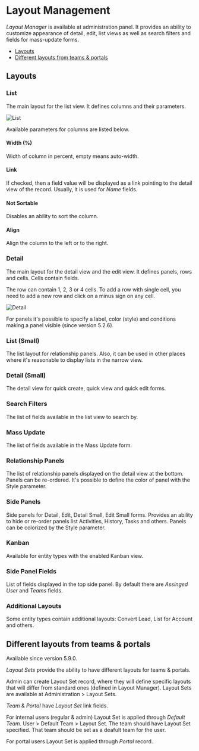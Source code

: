 # Layout Management

*Layout Manager* is available at administration panel. It provides an ability to customize appearance of detail, edit, list views as well as search filters and fields for mass-update forms.

* [Layouts](#layouts)
* [Different layouts from teams & portals](#different-layouts-from-teams--portals)

## Layouts

### List

The main layout for the list view. It defines columns and their parameters.

![List](https://raw.githubusercontent.com/espocrm/documentation/master/_static/images/administration/layout-manager/list.png)

Available parameters for columns are listed below.

#### Width (%)

Width of column in percent, empty means auto-width.

#### Link

If checked, then a field value will be displayed as a link pointing to the detail view of the record. Usually, it is used for *Name* fields.

#### Not Sortable

Disables an ability to sort the column.

#### Align

Align the column to the left or to the right.

### Detail

The main layout for the detail view and the edit view. It defines panels, rows and cells. Cells contain fields.

The row can contain 1, 2, 3 or 4 cells. To add a row with single cell, you need to add a new row and click on a minus sign on any cell.

![Detail](https://raw.githubusercontent.com/espocrm/documentation/master/_static/images/administration/layout-manager/detail.png)

For panels it's possible to specify a label, color (style) and conditions making a panel visible (since version 5.2.6).

### List (Small)

The list layout for relationship panels. Also, it can be used in other places where it's reasonable to display lists in the narrow view.

### Detail (Small)

The detail view for quick create, quick view and quick edit forms.

### Search Filters

The list of fields available in the list view to search by.

### Mass Update

The list of fields available in the Mass Update form.

### Relationship Panels

The list of relationship panels displayed on the detail view at the bottom. Panels can be re-ordered. It's possible to define the color of panel with the Style parameter.

### Side Panels

Side panels for Detail, Edit, Detail Small, Edit Small forms. Provides an ability to hide or re-order panels list Activities, History, Tasks and others. Panels can be colorized by the Style parameter.

### Kanban

Available for entity types with the enabled Kanban view.

### Side Panel Fields

List of fields displayed in the top side panel. By default there are *Assinged User* and *Teams* fields.

### Additional Layouts

Some entity types contain additional layouts: Convert Lead, List for Account and others.

## Different layouts from teams & portals

Available since version 5.9.0.

*Layout Sets* provide the ability to have different layouts for teams & portals.

Admin can create Layout Set record, where they will define specific layouts that will differ from standard ones (defined in Layout Manager). Layout Sets are available at Administration > Layout Sets.

*Team* & *Portal* have *Layout Set* link fields.

For internal users (regular & admin) Layout Set is applied through *Default Team*. User > Default Team > Layout Set. The team should have Layout Set specified. That team should be set as a deafult team for the user.

For portal users Layout Set is applied through *Portal* record. 
